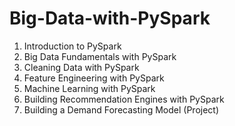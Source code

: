 # Big-Data-with-PySpark

1. Introduction to PySpark
2. Big Data Fundamentals with PySpark
3. Cleaning Data with PySpark
4. Feature Engineering with PySpark
5. Machine Learning with PySpark
6. Building Recommendation Engines with PySpark
7. Building a Demand Forecasting Model (Project)
